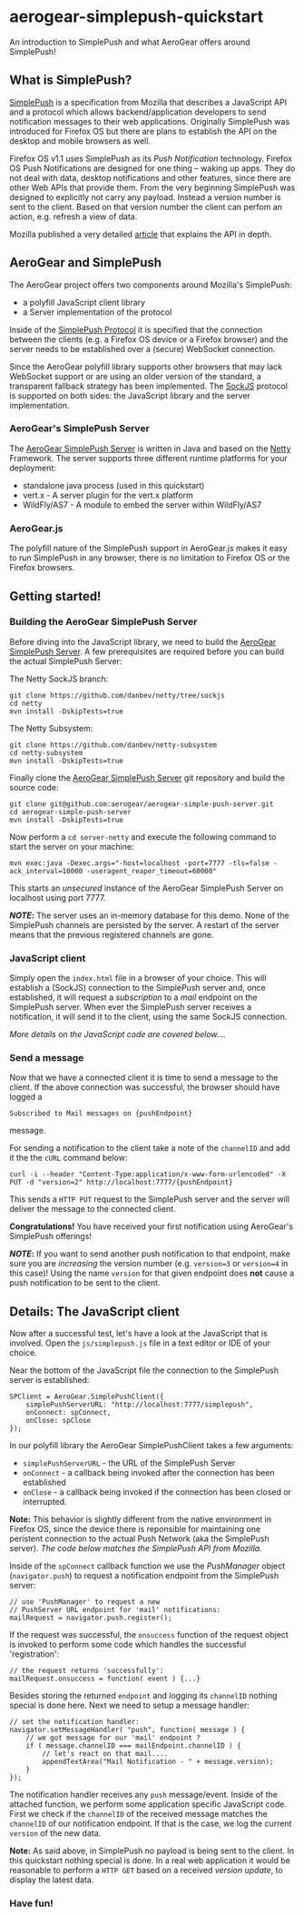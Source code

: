 aerogear-simplepush-quickstart
==============================

An introduction to SimplePush and what AeroGear offers around SimplePush!

What is SimplePush?
-------------------

[SimplePush](https://wiki.mozilla.org/WebAPI/SimplePush) is a specification from Mozilla that describes a JavaScript API and a protocol which allows backend/application developers to send notification messages to their web applications. Originally SimplePush was introduced for Firefox OS but there are plans to establish the API on the desktop and mobile browsers as well.

Firefox OS v1.1 uses SimplePush as its _Push Notification_ technology. Firefox OS Push Notifications are designed for one thing – waking up apps. They do not deal with data, desktop notifications and other features, since there are other Web APIs that provide them. From the very beginning SimplePush was designed to explicitly not carry any payload. Instead a version number is sent to the client. Based on that version number the client can perfom an action, e.g. refresh a view of data.

Mozilla published a very detailed [article](https://hacks.mozilla.org/2013/07/dont-miss-out-on-the-real-time-fun-use-firefox-os-push-notifications/) that explains the API in depth.

AeroGear and SimplePush
-----------------------

The AeroGear project offers two components around Mozilla's SimplePush:

* a polyfill JavaScript client library
* a Server implementation of the protocol

Inside of the [SimplePush Protocol](https://wiki.mozilla.org/WebAPI/SimplePush/Protocol) it is specified that the connection between the clients (e.g. a Firefox OS device or a Firefox browser) and the server needs to be established over a (secure) WebSocket connection.

Since the AeroGear polyfill library supports other browsers that may lack WebSocket support or are using an older version of the standard, a transparent fallback strategy has been implemented. The [SockJS](https://github.com/sockjs/sockjs-client) protocol is supported on both sides: the JavaScript library and the server implementation.



### AeroGear's SimplePush Server

The [AeroGear SimplePush Server](https://github.com/aerogear/aerogear-simple-push-server) is written in Java and based on the [Netty](http://netty.io) Framework. The server supports three different runtime platforms for your deployment:

* standalone java process (used in this quickstart)
* vert.x - A server plugin for the vert.x platform
* WildFly/AS7 - A module to embed the server within WildFly/AS7

### AeroGear.js

The polyfill nature of the SimplePush support in AeroGear.js makes it easy to run SimplePush in any browser, there is _no_ limitation to Firefox OS or the Firefox browsers.

Getting started!
----------------

### Building the AeroGear SimplePush Server

Before diving into the JavaScript library, we need to build the [AeroGear SimplePush Server](https://github.com/aerogear/aerogear-simple-push-server). A few prerequisites are required before you can build the actual SimplePush Server:

The Netty SockJS branch:

    git clone https://github.com/danbev/netty/tree/sockjs
    cd netty
    mvn install -DskipTests=true

The Netty Subsystem:

    git clone https://github.com/danbev/netty-subsystem
    cd netty-subsystem
    mvn install -DskipTests=true

Finally clone the [AeroGear SimplePush Server](https://github.com/aerogear/aerogear-simple-push-server) git repository and build the source code:

    git clone git@github.com:aerogear/aerogear-simple-push-server.git
    cd aerogear-simple-push-server
    mvn install -DskipTests=true

Now perform a ```cd server-netty``` and execute the following command to start the server on your machine:


    mvn exec:java -Dexec.args="-host=localhost -port=7777 -tls=false -ack_interval=10000 -useragent_reaper_timeout=60000" 

This starts an _unsecured_ instance of the AeroGear SimplePush Server on localhost using port 7777.

**_NOTE_:** The server uses an in-memory database for this demo. None of the SimplePush channels are persisted by the server. A restart of the server means that the previous registered channels are gone.


### JavaScript client

Simply open the ```index.html``` file in a browser of your choice. This will establish a (SockJS) connection to the SimplePush server and, once established, it will request a _subscription_ to a _mail_ endpoint on the SimplePush server. When ever the SimplePush server receives a notification, it will send it to the client, using the same SockJS connection.


_More details on the JavaScript code are covered below...._


### Send a message

Now that we have a connected client it is time to send a message to the client. If the above connection was successful, the browser should have logged a

    Subscribed to Mail messages on {pushEndpoint} 

message.


For sending a notification to the client take a note of the ```channelID``` and add it the the ```cURL``` command below:

    curl -i --header "Content-Type:application/x-www-form-urlencoded" -X PUT -d "version=2" http://localhost:7777/{pushEndpoint}

This sends a ```HTTP PUT``` request to the SimplePush server and the server will deliver the message to the connected client.

**Congratulations!** You have received your first notification using AeroGear's SimplePush offerings!


**_NOTE_:** If you want to send another push notification to that endpoint, make sure you are _increasing_ the version number (e.g. ```version=3``` or ```version=4``` in this case)! Using the name ```version``` for that given endpoint does **not** cause a push notification to be sent to the client.


Details: The JavaScript client
------------------------------

Now after a successful test, let's have a look at the JavaScript that is involved. Open the ```js/simplepush.js``` file in a text editor or IDE of your choice.

Near the bottom of the JavaScript file the connection to the SimplePush server is established:

    SPClient = AeroGear.SimplePushClient({
        simplePushServerURL: "http://localhost:7777/simplepush",
        onConnect: spConnect,
        onClose: spClose
    });

In our polyfill library the AeroGear SimplePushClient takes a few arguments:

* ```simplePushServerURL``` - the URL of the SimplePush Server
* ```onConnect``` - a callback being invoked after the connection has been established
* ```onClose``` - a callback being invoked if the connection has been closed or interrupted.

**Note:** This behavior is slightly different from the native environment in Firefox OS, since the device there is reponsible for maintaining one peristent connection to the actual Push Network (aka the SimplePush server). _The code below matches the SimplePush API from Mozilla._

Inside of the ```spConnect``` callback function we use the _PushManager_ object (```navigator.push```) to request a notification endpoint from the SimplePush server:

    // use 'PushManager' to request a new
	// PushServer URL endpoint for 'mail' notifications:
	mailRequest = navigator.push.register();

If the request was successful, the ```onsuccess``` function of the request object is invoked to perform some code which handles the successful 'registration':

    // the request returns 'successfully':
    mailRequest.onsuccess = function( event ) {...}

Besides storing the returned ```endpoint``` and logging its ```channelID``` nothing special is done here. Next we need to setup a message handler:

    // set the notification handler:
    navigator.setMessageHandler( "push", function( message ) {
        // we got message for our 'mail' endpoint ?
        if ( message.channelID === mailEndpoint.channelID ) {
            // let's react on that mail....
            appendTextArea("Mail Notification - " + message.version);
        }
    });

The notification handler receives any ```push``` message/event. Inside of the attached function, we perform some application specific JavaScript code. First we check if the ```channelID``` of the received message matches the ```channelID``` of our notification endpoint. If that is the case, we log the current ```version``` of the new data.

**Note:** As said above, in SimplePush no payload is being sent to the client. In this quickstart nothing special is done. In a real web application it would be reasonable to perform a ```HTTP GET``` based on a received _version update_, to display the latest data.

### Have fun!
